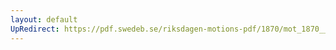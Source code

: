 ```yaml
---
layout: default
UpRedirect: https://pdf.swedeb.se/riksdagen-motions-pdf/1870/mot_1870__ak__00222/mot_1870__ak__00222_006.pdf
---
```

